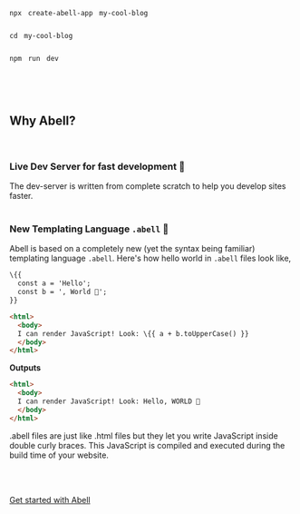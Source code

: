<pre>
<code class="hljs language-md shadow" style="word-spacing: 4px;line-height: 40px;">npx create-abell-app my-cool-blog<br/>cd my-cool-blog<br/>npm run dev</code>
</pre>

<br/><br/>

## Why Abell?
<br/>

### Live Dev Server for fast development 🏃

The dev-server is written from complete scratch to help you develop sites faster. 
<br/>
<br/>

### New Templating Language `.abell` 🎉

Abell is based on a completely new (yet the syntax being familiar) templating language `.abell`. Here's how hello world in `.abell` files look like,

```html
\{{ 
  const a = 'Hello';
  const b = ', World 🌻';
}}

<html>
  <body>
  I can render JavaScript! Look: \{{ a + b.toUpperCase() }}
  </body>
</html>
```

**Outputs**
```html
<html>
  <body>
  I can render JavaScript! Look: Hello, WORLD 🌻
  </body>
</html>
```

.abell files are just like .html files but they let you write JavaScript inside double curly braces. This JavaScript is compiled and executed during the build time of your website.

<br/><br/>

[Get started with Abell](getting-started/)